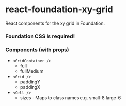 # react-foundation-xy-grid

React components for the xy grid in Foundation.

### Foundation CSS Is required!

### Components (with props)

* `<GridContainer />`
    * full
    * fullMedium
* `<Grid />`
    * paddingY
    * paddingX
* `<Cell />`
    * sizes - Maps to class names e.g. small-8 large-6